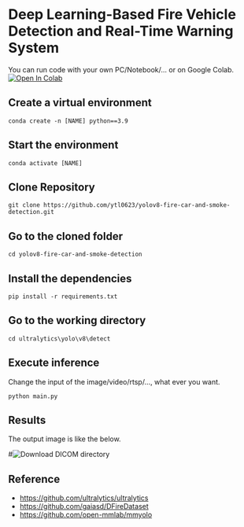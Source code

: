 # Deep Learning-Based Fire Vehicle Detection and Real-Time Warning System
You can run code with your own PC/Notebook/... or on Google Colab.
<a href="https://colab.research.google.com/github/ytl0623/monai_wholeBody_ct_segmentation/blob/master/monai_wholeBody_ct_segmentation.ipynb"><img src="https://colab.research.google.com/assets/colab-badge.svg" alt="Open In Colab"></a>

## Create a virtual environment
```
conda create -n [NAME] python==3.9
```

## Start the environment
```
conda activate [NAME]
```

## Clone Repository
```
git clone https://github.com/ytl0623/yolov8-fire-car-and-smoke-detection.git
```

## Go to the cloned folder
```
cd yolov8-fire-car-and-smoke-detection
```

## Install the dependencies
```
pip install -r requirements.txt
```

## Go to the working directory
```
cd ultralytics\yolo\v8\detect
```

## Execute inference
Change the input of the image/video/rtsp/..., what ever you want.
```
python main.py
```

## Results
The output image is like the below.

#![Download DICOM directory](https://github.com/ytl0623/monai_wholeBody_ct_segmentation/assets/55120101/3a606842-88c0-4253-9072-0c5c7e2d89ee)


## Reference
- https://github.com/ultralytics/ultralytics
- https://github.com/gaiasd/DFireDataset
- https://github.com/open-mmlab/mmyolo